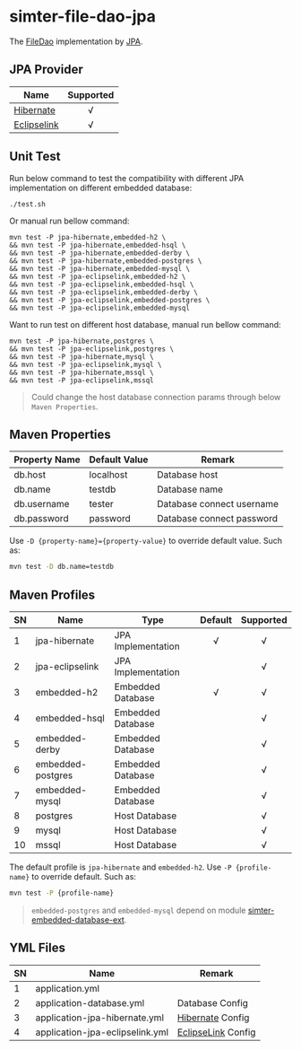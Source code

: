 # simter-file-dao-jpa

The [FileDao] implementation by [JPA].

## JPA Provider

| Name          | Supported |
|---------------|:---------:|
| [Hibernate]   |     √     |
| [Eclipselink] |     √     |

## Unit Test

Run below command to test the compatibility with different JPA implementation on different embedded database:

```
./test.sh
```

Or manual run bellow command:

```
mvn test -P jpa-hibernate,embedded-h2 \
&& mvn test -P jpa-hibernate,embedded-hsql \
&& mvn test -P jpa-hibernate,embedded-derby \
&& mvn test -P jpa-hibernate,embedded-postgres \
&& mvn test -P jpa-hibernate,embedded-mysql \
&& mvn test -P jpa-eclipselink,embedded-h2 \
&& mvn test -P jpa-eclipselink,embedded-hsql \
&& mvn test -P jpa-eclipselink,embedded-derby \
&& mvn test -P jpa-eclipselink,embedded-postgres \
&& mvn test -P jpa-eclipselink,embedded-mysql
```

Want to run test on different host database, manual run bellow command:

```
mvn test -P jpa-hibernate,postgres \
&& mvn test -P jpa-eclipselink,postgres \
&& mvn test -P jpa-hibernate,mysql \
&& mvn test -P jpa-eclipselink,mysql \
&& mvn test -P jpa-hibernate,mssql \
&& mvn test -P jpa-eclipselink,mssql
```

> Could change the host database connection params through below `Maven Properties`.

## Maven Properties

| Property Name | Default Value | Remark                    |
|---------------|---------------|---------------------------|
| db.host       | localhost     | Database host             |
| db.name       | testdb        | Database name             |
| db.username   | tester        | Database connect username |
| db.password   | password      | Database connect password |

Use `-D {property-name}={property-value}` to override default value. Such as:

```bash
mvn test -D db.name=testdb
```

## Maven Profiles

| SN  | Name              | Type               | Default | Supported |
|-----|-------------------|--------------------|:-------:|:---------:|
| 1   | jpa-hibernate     | JPA Implementation |    √    |     √     |
| 2   | jpa-eclipselink   | JPA Implementation |         |     √     |
| 3   | embedded-h2       | Embedded Database  |    √    |     √     |
| 4   | embedded-hsql     | Embedded Database  |         |     √     |
| 5   | embedded-derby    | Embedded Database  |         |     √     |
| 6   | embedded-postgres | Embedded Database  |         |     √     |
| 7   | embedded-mysql    | Embedded Database  |         |     √     |
| 8   | postgres          | Host Database      |         |     √     |
| 9   | mysql             | Host Database      |         |     √     |
| 10  | mssql             | Host Database      |         |     √     |

The default profile is `jpa-hibernate` and `embedded-h2`.
Use `-P {profile-name}` to override default. Such as:

```bash
mvn test -P {profile-name}
```

> `embedded-postgres` and `embedded-mysql` depend on module [simter-embedded-database-ext].

## YML Files

| SN  | Name                            | Remark               |
|-----|---------------------------------|----------------------|
| 1   | application.yml                 |                      |
| 2   | application-database.yml        | Database Config      |
| 3   | application-jpa-hibernate.yml   | [Hibernate] Config   |
| 4   | application-jpa-eclipselink.yml | [EclipseLink] Config |


[simter-embedded-database-ext]: https://github.com/simter/simter-embedded-database-ext
[Hibernate]: https://hibernate.org
[EclipseLink]: https://www.eclipse.org/eclipselink
[JPA]: https://jcp.org/en/jsr/detail?id=338
[FileDao]: https://github.com/simter/simter-file/blob/master/simter-file-core/src/main/kotlin/tech/simter/file/core/FileDao.kt
